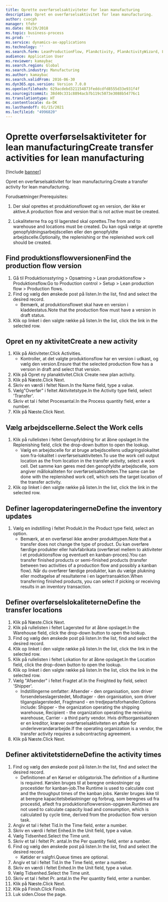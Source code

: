 ```yaml
---
title: Oprette overførselsaktiviteter for lean manufacturing
description: Opret en overførselsaktivitet for lean manufacturing.
author: cvocph
manager: tfehr
ms.date: 08/29/2018
ms.topic: business-process
ms.prod: ''
ms.service: dynamics-ax-applications
ms.technology: ''
ms.search.form: LeanProductionFlow, PlanActivity, PlanActivityWizard, LeanWorkCellLookup, InventLocationIdLookup
audience: Application User
ms.reviewer: kamaybac
ms.search.region: Global
ms.search.industry: Manufacturing
ms.author: kamaybac
ms.search.validFrom: 2016-06-30
ms.dyn365.ops.version: Version 7.0.0
ms.openlocfilehash: 629acdebd321154873feddcdfd8555d33e931f4f
ms.sourcegitcommit: 38d40c331c8894acb7b119c5073e3088b54776c1
ms.translationtype: HT
ms.contentlocale: da-DK
ms.lasthandoff: 01/15/2021
ms.locfileid: "4996820"
---
```

# <a name="create-transfer-activities-for-lean-manufacturing"></a><span data-ttu-id="21ba1-103">Oprette overførselsaktiviteter for lean manufacturing</span><span class="sxs-lookup"><span data-stu-id="21ba1-103">Create transfer activities for lean manufacturing</span></span>

[!include [banner](../../includes/banner.md)]

<span data-ttu-id="21ba1-104">Opret en overførselsaktivitet for lean manufacturing.</span><span class="sxs-lookup"><span data-stu-id="21ba1-104">Create a transfer activity for lean manufacturing.</span></span> 

<span data-ttu-id="21ba1-105">Forudsætninger:</span><span class="sxs-lookup"><span data-stu-id="21ba1-105">Prerequisites:</span></span> 

1. <span data-ttu-id="21ba1-106">Der skal oprettes et produktionsflowet og en version, der ikke er aktive.</span><span class="sxs-lookup"><span data-stu-id="21ba1-106">A production flow and version that is not active must be created.</span></span>

2. <span data-ttu-id="21ba1-107">Lokaliteterne fra og til lagersted skal oprettes.</span><span class="sxs-lookup"><span data-stu-id="21ba1-107">The from and to warehouse and locations must be created.</span></span> <span data-ttu-id="21ba1-108">Du kan også vælge at oprette genopfyldningsarbejdscellen eller den genopfyldte arbejdscelle.</span><span class="sxs-lookup"><span data-stu-id="21ba1-108">Optionally, the replenishing or the replenished work cell should be created.</span></span>


## <a name="find-the-production-flow-version"></a><span data-ttu-id="21ba1-109">Find produktionsflowversionen</span><span class="sxs-lookup"><span data-stu-id="21ba1-109">Find the production flow version</span></span>
1. <span data-ttu-id="21ba1-110">Gå til Produktionsstyring > Opsætning > Lean produktionsflow > Produktionsflow.</span><span class="sxs-lookup"><span data-stu-id="21ba1-110">Go to Production control > Setup > Lean production flow > Production flows.</span></span>
2. <span data-ttu-id="21ba1-111">Find og vælg den ønskede post på listen.</span><span class="sxs-lookup"><span data-stu-id="21ba1-111">In the list, find and select the desired record.</span></span>
    * <span data-ttu-id="21ba1-112">Bemærk, at produktionsflowet skal have en version i kladdestatus.</span><span class="sxs-lookup"><span data-stu-id="21ba1-112">Note that the production flow must have a version in draft status.</span></span>  
3. <span data-ttu-id="21ba1-113">Klik op linket i den valgte række på listen.</span><span class="sxs-lookup"><span data-stu-id="21ba1-113">In the list, click the link in the selected row.</span></span>

## <a name="create-a-new-activity"></a><span data-ttu-id="21ba1-114">Opret en ny aktivitet</span><span class="sxs-lookup"><span data-stu-id="21ba1-114">Create a new activity</span></span>
1. <span data-ttu-id="21ba1-115">Klik på Aktiviteter.</span><span class="sxs-lookup"><span data-stu-id="21ba1-115">Click Activities.</span></span>
    * <span data-ttu-id="21ba1-116">Kontroller, at det valgte produktionsflow har en version i udkast, og vælg den version.</span><span class="sxs-lookup"><span data-stu-id="21ba1-116">Ensure that the selected production flow has a version in draft and select that version.</span></span>  
2. <span data-ttu-id="21ba1-117">Klik på Opret ny planaktivitet.</span><span class="sxs-lookup"><span data-stu-id="21ba1-117">Click Create new plan activity.</span></span>
3. <span data-ttu-id="21ba1-118">Klik på Næste.</span><span class="sxs-lookup"><span data-stu-id="21ba1-118">Click Next.</span></span>
4. <span data-ttu-id="21ba1-119">Skriv en værdi i feltet Navn.</span><span class="sxs-lookup"><span data-stu-id="21ba1-119">In the Name field, type a value.</span></span>
5. <span data-ttu-id="21ba1-120">Vælg"Overfør" i feltet Aktivitetstype.</span><span class="sxs-lookup"><span data-stu-id="21ba1-120">In the Activity type field, select 'Transfer'.</span></span>
6. <span data-ttu-id="21ba1-121">Skriv et tal i feltet Procesantal.</span><span class="sxs-lookup"><span data-stu-id="21ba1-121">In the Process quantity field, enter a number.</span></span>
7. <span data-ttu-id="21ba1-122">Klik på Næste.</span><span class="sxs-lookup"><span data-stu-id="21ba1-122">Click Next.</span></span>

## <a name="select-the-work-cells"></a><span data-ttu-id="21ba1-123">Vælg arbejdscellerne.</span><span class="sxs-lookup"><span data-stu-id="21ba1-123">Select the Work cells</span></span>
1. <span data-ttu-id="21ba1-124">Klik på rullelisten i feltet Genopfyldning for at åbne opslaget.</span><span class="sxs-lookup"><span data-stu-id="21ba1-124">In the Replenishing field, click the drop-down button to open the lookup.</span></span>
    * <span data-ttu-id="21ba1-125">Vælg en arbejdscelle for at bruge arbejdscellens udlagringslokalitet som fra-lokalitet i overførselsaktiviteten.</span><span class="sxs-lookup"><span data-stu-id="21ba1-125">To use the work cell output location as the from location in the transfer activity, select a work cell.</span></span> <span data-ttu-id="21ba1-126">Det samme kan gøres med den genopfyldte arbejdscelle, som angiver mållokaliteten for overførselsaktiviteten.</span><span class="sxs-lookup"><span data-stu-id="21ba1-126">The same can be done with the replenished work cell, which sets the target location of the transfer activity.</span></span>  
2. <span data-ttu-id="21ba1-127">Klik op linket i den valgte række på listen.</span><span class="sxs-lookup"><span data-stu-id="21ba1-127">In the list, click the link in the selected row.</span></span>

## <a name="define-the-inventory-updates"></a><span data-ttu-id="21ba1-128">Definer lageropdateringerne</span><span class="sxs-lookup"><span data-stu-id="21ba1-128">Define the inventory updates</span></span>
1. <span data-ttu-id="21ba1-129">Vælg en indstilling i feltet Produkt.</span><span class="sxs-lookup"><span data-stu-id="21ba1-129">In the Product type field, select an option.</span></span>
    * <span data-ttu-id="21ba1-130">Bemærk, at en overførsel ikke ændrer produkttypen.</span><span class="sxs-lookup"><span data-stu-id="21ba1-130">Note that a transfer does not change the type of product.</span></span> <span data-ttu-id="21ba1-131">Du kan overføre færdige produkter eller halvfabrikata (overførsel mellem to aktiviteter i et produktionsflow og eventuelt en kanban-proces).</span><span class="sxs-lookup"><span data-stu-id="21ba1-131">You can transfer finished products or semi-finished products (transfer between two activities of a production flow and possibly a kanban flow).</span></span>     <span data-ttu-id="21ba1-132">Når du overfører færdige produkter, kan du vælge plukning eller modtagelse af resultaterne i en lagertransaktion.</span><span class="sxs-lookup"><span data-stu-id="21ba1-132">When transferring finished products, you can select if picking or receiving results in an inventory transaction.</span></span>  

## <a name="define-the-transfer-locations"></a><span data-ttu-id="21ba1-133">Definer overførselslokaliteterne</span><span class="sxs-lookup"><span data-stu-id="21ba1-133">Define the transfer locations</span></span>
1. <span data-ttu-id="21ba1-134">Klik på Næste.</span><span class="sxs-lookup"><span data-stu-id="21ba1-134">Click Next.</span></span>
2. <span data-ttu-id="21ba1-135">Klik på rullelisten i feltet Lagersted for at åbne opslaget.</span><span class="sxs-lookup"><span data-stu-id="21ba1-135">In the Warehouse field, click the drop-down button to open the lookup.</span></span>
3. <span data-ttu-id="21ba1-136">Find og vælg den ønskede post på listen.</span><span class="sxs-lookup"><span data-stu-id="21ba1-136">In the list, find and select the desired record.</span></span>
4. <span data-ttu-id="21ba1-137">Klik op linket i den valgte række på listen.</span><span class="sxs-lookup"><span data-stu-id="21ba1-137">In the list, click the link in the selected row.</span></span>
5. <span data-ttu-id="21ba1-138">Klik på rullelisten i feltet Lokation for at åbne opslaget.</span><span class="sxs-lookup"><span data-stu-id="21ba1-138">In the Location field, click the drop-down button to open the lookup.</span></span>
6. <span data-ttu-id="21ba1-139">Klik op linket i den valgte række på listen.</span><span class="sxs-lookup"><span data-stu-id="21ba1-139">In the list, click the link in the selected row.</span></span>
7. <span data-ttu-id="21ba1-140">Vælg "Afsender" i feltet Fragtet af.</span><span class="sxs-lookup"><span data-stu-id="21ba1-140">In the Freighted by field, select 'Shipper'.</span></span>
    * <span data-ttu-id="21ba1-141">Indstillingerne omfatter: Afsender - den organisation, som driver forsendelseslagerstedet, Modtager - den organisation, som driver tilgangslagerstedet, Fragtmand - en tredjepartsforhandler.</span><span class="sxs-lookup"><span data-stu-id="21ba1-141">Options include: Shipper - the organization operating the shipping warehouse, Recipient -  the organization operating the receiving warehouse, Carrier - a third party vendor.</span></span> <span data-ttu-id="21ba1-142">Hvis driftsorganisationen er en kreditor, kræver overførselsaktiviteten en aftale for underleverandørarbejde.</span><span class="sxs-lookup"><span data-stu-id="21ba1-142">If the operating organization is a vendor, the transfer activity requires a subcontracting agreement.</span></span>  
8. <span data-ttu-id="21ba1-143">Klik på Næste.</span><span class="sxs-lookup"><span data-stu-id="21ba1-143">Click Next.</span></span>

## <a name="define-the-activity-times"></a><span data-ttu-id="21ba1-144">Definer aktivitetstiderne</span><span class="sxs-lookup"><span data-stu-id="21ba1-144">Define the activity times</span></span>
1. <span data-ttu-id="21ba1-145">Find og vælg den ønskede post på listen.</span><span class="sxs-lookup"><span data-stu-id="21ba1-145">In the list, find and select the desired record.</span></span>
    * <span data-ttu-id="21ba1-146">Definitionen af en Kørsel er obligatorisk.</span><span class="sxs-lookup"><span data-stu-id="21ba1-146">The definition of a Runtime is required.</span></span> <span data-ttu-id="21ba1-147">Kørslen bruges til at beregne omkostninger og procestider for kanban-job.</span><span class="sxs-lookup"><span data-stu-id="21ba1-147">The Runtime is used to calculate cost and the throughput times of the kanban jobs.</span></span> <span data-ttu-id="21ba1-148">Kørsler bruges ikke til at beregne kapacitetsbelastninger og forbrug, som beregnes ud fra procestid, afledt fra produktionsflowversion-opgaven.</span><span class="sxs-lookup"><span data-stu-id="21ba1-148">Runtimes are not used to calculate capacity load and consumption, which is calculated by cycle time, derived from the production flow version task.</span></span>  
2. <span data-ttu-id="21ba1-149">Angiv et tal i feltet Tid.</span><span class="sxs-lookup"><span data-stu-id="21ba1-149">In the Time field, enter a number.</span></span>
3. <span data-ttu-id="21ba1-150">Skriv en værdi i feltet Enhed.</span><span class="sxs-lookup"><span data-stu-id="21ba1-150">In the Unit field, type a value.</span></span>
4. <span data-ttu-id="21ba1-151">Vælg Tidsenhed.</span><span class="sxs-lookup"><span data-stu-id="21ba1-151">Select the Time unit.</span></span>
5. <span data-ttu-id="21ba1-152">Skriv et tal i feltet Pr. antal.</span><span class="sxs-lookup"><span data-stu-id="21ba1-152">In the Per quantity field, enter a number.</span></span>
6. <span data-ttu-id="21ba1-153">Find og vælg den ønskede post på listen.</span><span class="sxs-lookup"><span data-stu-id="21ba1-153">In the list, find and select the desired record.</span></span>
    * <span data-ttu-id="21ba1-154">Køtider er valgfri.</span><span class="sxs-lookup"><span data-stu-id="21ba1-154">Queue times are optional.</span></span>  
7. <span data-ttu-id="21ba1-155">Angiv et tal i feltet Tid.</span><span class="sxs-lookup"><span data-stu-id="21ba1-155">In the Time field, enter a number.</span></span>
8. <span data-ttu-id="21ba1-156">Skriv en værdi i feltet Enhed.</span><span class="sxs-lookup"><span data-stu-id="21ba1-156">In the Unit field, type a value.</span></span>
9. <span data-ttu-id="21ba1-157">Vælg Tidsenhed.</span><span class="sxs-lookup"><span data-stu-id="21ba1-157">Select the Time unit.</span></span>
10. <span data-ttu-id="21ba1-158">Skriv et tal i feltet Pr. antal.</span><span class="sxs-lookup"><span data-stu-id="21ba1-158">In the Per quantity field, enter a number.</span></span>
11. <span data-ttu-id="21ba1-159">Klik på Næste.</span><span class="sxs-lookup"><span data-stu-id="21ba1-159">Click Next.</span></span>
12. <span data-ttu-id="21ba1-160">Klik på Finish.</span><span class="sxs-lookup"><span data-stu-id="21ba1-160">Click Finish.</span></span>
13. <span data-ttu-id="21ba1-161">Luk siden.</span><span class="sxs-lookup"><span data-stu-id="21ba1-161">Close the page.</span></span>

